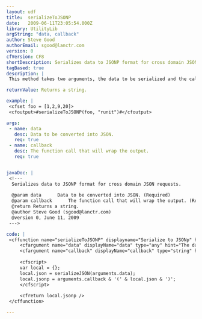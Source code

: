 ```yaml
---
layout: udf
title:  serializeToJSONP
date:   2009-06-11T23:05:54.000Z
library: UtilityLib
argString: "data, callback"
author: Steve Good
authorEmail: sgood@lanctr.com
version: 0
cfVersion: CF8
shortDescription: Serializes data to JSONP format for cross domain JSON requests.
tagBased: true
description: |
 This method takes two arguments, the data to be serialized and the callback in which to wrap the data. It then serializes the data and wraps it with the callback in JSONP format. This allows javascript to make cross domain requests.  I will extend my facade CFCs from a base CFC that contains this method so I can call it internally.

returnValue: Returns a string.

example: |
 <cfset foo = [1,2,9,20]>
 <cfoutput>#serializeToJSONP(foo, "runit")#</cfoutput>

args:
 - name: data
   desc: Data to be converted into JSON.
   req: true
 - name: callback
   desc: The function call that will wrap the output.
   req: true


javaDoc: |
 <!---
  Serializes data to JSONP format for cross domain JSON requests.
  
  @param data      Data to be converted into JSON. (Required)
  @param callback      The function call that will wrap the output. (Required)
  @return Returns a string. 
  @author Steve Good (sgood@lanctr.com) 
  @version 0, June 11, 2009 
 --->

code: |
 <cffunction name="serializeToJSONP" displayname="Serialize to JSONp" hint="Serializes supplied data in JSONp format" output="false" returntype="any">
     <cfargument name="data" displayName="data" type="any" hint="The data to serialize" required="true" />
     <cfargument name="callback" displayName="callback" type="string" hint="the jsonp callback to use" required="true" />
     
     <cfscript>
     var local = {};
     local.json = serializeJSON(arguments.data);
     local.jsonp = arguments.callback & '(' & local.json & ')';
     </cfscript>
     
     <cfreturn local.jsonp />
 </cffunction>

---
```


